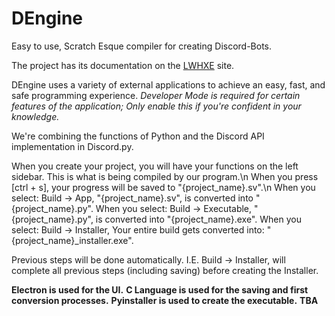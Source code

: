 # DEngine
Easy to use, Scratch Esque compiler for creating Discord-Bots.

The project has its documentation on the [LWHXE](https://lwhxe.github.io/project) site.

DEngine uses a variety of external applications to achieve an easy, fast, and safe programming experience.
*Developer Mode is required for certain features of the application; Only enable this if you're confident in your knowledge.*

We're combining the functions of Python and the Discord API implementation in Discord.py.

When you create your project, you will have your functions on the left sidebar. This is what is being compiled by our program.\n
When you press [ctrl + s], your progress will be saved to "{project_name}.sv".\n
When you select: Build -> App, "{project_name}.sv", is converted into "{project_name}.py".
When you select: Build -> Executable, "{project_name}.py", is converted into "{project_name}.exe".
When you select: Build -> Installer, Your entire build gets converted into: "{project_name}_installer.exe".

Previous steps will be done automatically. I.E. Build -> Installer, will complete all previous steps (including saving) before creating the Installer.

**Electron is used for the UI.**
**C Language is used for the saving and first conversion processes.**
**Pyinstaller is used to create the executable.**
**TBA**

